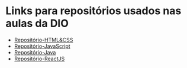 # Links para repositórios usados nas aulas da DIO

- [Repositório-HTML&CSS](HTML)
- [Repositório-JavaScript](JavaScript)
- [Repositório-Java](Java)
- [Repositório-ReactJS](ReactJS)